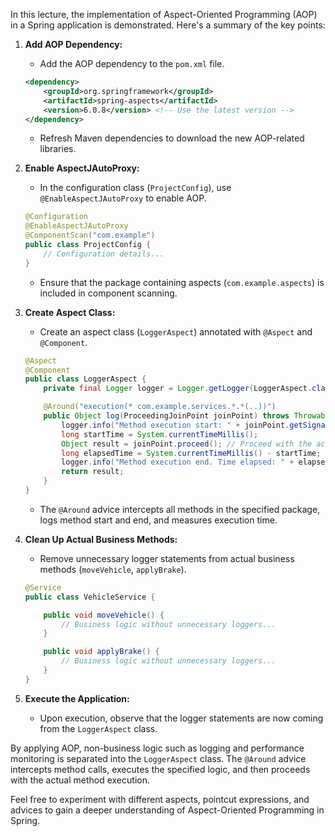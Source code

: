 In this lecture, the implementation of Aspect-Oriented Programming (AOP) in a Spring application is demonstrated. Here's a summary of the key points:

1. **Add AOP Dependency:**
   - Add the AOP dependency to the `pom.xml` file.

   ```xml
   <dependency>
       <groupId>org.springframework</groupId>
       <artifactId>spring-aspects</artifactId>
       <version>6.0.8</version> <!-- Use the latest version -->
   </dependency>
   ```

   - Refresh Maven dependencies to download the new AOP-related libraries.

2. **Enable AspectJAutoProxy:**
   - In the configuration class (`ProjectConfig`), use `@EnableAspectJAutoProxy` to enable AOP.

   ```java
   @Configuration
   @EnableAspectJAutoProxy
   @ComponentScan("com.example")
   public class ProjectConfig {
       // Configuration details...
   }
   ```

   - Ensure that the package containing aspects (`com.example.aspects`) is included in component scanning.

3. **Create Aspect Class:**
   - Create an aspect class (`LoggerAspect`) annotated with `@Aspect` and `@Component`.

   ```java
   @Aspect
   @Component
   public class LoggerAspect {
       private final Logger logger = Logger.getLogger(LoggerAspect.class);

       @Around("execution(* com.example.services.*.*(..))")
       public Object log(ProceedingJoinPoint joinPoint) throws Throwable {
           logger.info("Method execution start: " + joinPoint.getSignature());
           long startTime = System.currentTimeMillis();
           Object result = joinPoint.proceed(); // Proceed with the actual method execution.
           long elapsedTime = System.currentTimeMillis() - startTime;
           logger.info("Method execution end. Time elapsed: " + elapsedTime + "ms");
           return result;
       }
   }
   ```

   - The `@Around` advice intercepts all methods in the specified package, logs method start and end, and measures execution time.

4. **Clean Up Actual Business Methods:**
   - Remove unnecessary logger statements from actual business methods (`moveVehicle`, `applyBrake`).

   ```java
   @Service
   public class VehicleService {

       public void moveVehicle() {
           // Business logic without unnecessary loggers...
       }

       public void applyBrake() {
           // Business logic without unnecessary loggers...
       }
   }
   ```

5. **Execute the Application:**
   - Upon execution, observe that the logger statements are now coming from the `LoggerAspect` class.

By applying AOP, non-business logic such as logging and performance monitoring is separated into the `LoggerAspect` class. The `@Around` advice intercepts method calls, executes the specified logic, and then proceeds with the actual method execution.

Feel free to experiment with different aspects, pointcut expressions, and advices to gain a deeper understanding of Aspect-Oriented Programming in Spring.